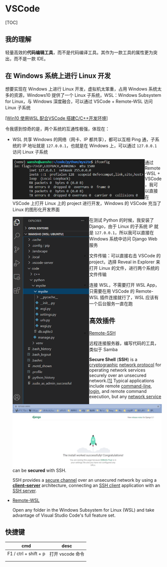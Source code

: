 # VSCode

[TOC]

## 我的理解

轻量高效的**代码编辑工具**，而不是代码编译工具。其作为一款工具的属性更为突出，而不是一款 IDE。

## 在 Windows 系统上进行 Linux 开发

想要实现在 Windows 上进行 Linux 开发，虚拟机太笨重，占用 Windows 系统太多的资源，Windows10 提供了一个 Linux 子系统，WSL：Windows Subsystem for Linux，与 Windows 深度融合，可以通过 VSCode + Remote-WSL 访问 Linux 子系统

[[Win10 使用WSL 配合VSCode 搭建C/C++开发环境]](https://blog.csdn.net/qq_36634690/article/details/108011872)

令我感到惊奇的是，两个系统的互通性极强，体现在：

* WSL 共享 Windows 的网络（网卡、IP 都共享），都可以互相 Ping 通，子系统的 IP 地址就是 `127.0.0.1`，也就是在 Windows 上，可以通过 `127.0.0.1` 访问 Linux 子系统

  <img align='left' src="assets/image-20200913111750152.png" alt="image-20200913111750152" style="zoom:67%;" />

* 通过 Remote-WSL + VSCode，我可以直接在 VSCode 上打开 Linux 上的 project 进行开发，Windows 的 VSCode 充当了 Linux 的图形化开发界面

  <img align='left' src="assets/image-20200913112611902.png" alt="image-20200913112611902" style="zoom:67%;" />

* 在测试 Python 的时候，我安装了 Django，由于 Linux 的子系统 IP 就是 `127.0.0.1`，所以我可以直接在 Windows 系统中访问 Django Web 服务

  <img align="left" src="assets/image-20200913112823735.png" alt="image-20200913112823735" style="zoom: 50%;" />

* 文件传输：可以直接右击 VSCode 的 project，选择 Reveal in Explorer 来打开 Linux 的文件，进行两个系统的文件传输

* 连接 WSL，不需要打开 WSL App，只需要在用 VSCode 的 Remote-WSL 插件连接就行了，WSL 应该有一个后台服务一直在跑

## 高效插件

* [Remote-SSH](https://www.cnblogs.com/liyufeia/p/11405779.html) 

  远程连接服务器，编写代码的工具，类似于 Samba

  **Secure Shell** (**SSH**) is a [cryptographic](https://en.wikipedia.org/wiki/Cryptography) [network protocol](https://en.wikipedia.org/wiki/Network_protocol) for operating network services securely over an unsecured network.[[1\]](https://en.wikipedia.org/wiki/Secure_Shell#cite_note-rfc4251-1) Typical applications include remote [command-line](https://en.wikipedia.org/wiki/Command-line_interface), [login](https://en.wikipedia.org/wiki/Login), and remote command execution, but any [network service](https://en.wikipedia.org/wiki/Network_service) can be **secured** with SSH.

  SSH provides a [secure channel](https://en.wikipedia.org/wiki/Secure_channel) over an unsecured network by using a **[client–server](https://en.wikipedia.org/wiki/Client–server_model)** architecture, connecting an [SSH client](https://en.wikipedia.org/wiki/SSH_client) application with an [SSH server](https://en.wikipedia.org/wiki/SSH_server).
  
* [Remote-WSL]()

  Open any folder in the Windows Subsystem for Linux (WSL) and take advantage of Visual Studio Code's full feature set.

## 快捷键

| cmd                   | desc             |
| --------------------- | ---------------- |
| F1 / ctrl + shift + p | 打开 vscode 命令 |
|                       |                  |
|                       |                  |

